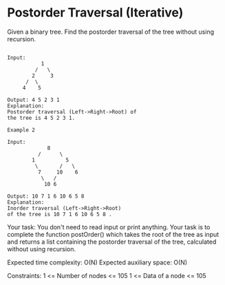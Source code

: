 
# Postorder Traversal (Iterative)

Given a binary tree. Find the postorder traversal of the tree without using recursion.

```Example 1

Input:
           1
         /   \
        2     3
      /  \
     4    5

Output: 4 5 2 3 1
Explanation:
Postorder traversal (Left->Right->Root) of 
the tree is 4 5 2 3 1.
```
```
Example 2

Input:
             8
          /      \
        1          5
         \       /   \
          7     10    6
           \   /
            10 6

Output: 10 7 1 6 10 6 5 8 
Explanation:
Inorder traversal (Left->Right->Root) 
of the tree is 10 7 1 6 10 6 5 8 .
 ```
Your task:
You don't need to read input or print anything. Your task is to complete the function postOrder() which takes the root of the tree as input and returns a list containing the postorder traversal of the tree, calculated without using recursion.
 
Expected time complexity: O(N)
Expected auxiliary space: O(N)
 
Constraints:
1 <= Number of nodes <= 105
1 <= Data of a node <= 105

